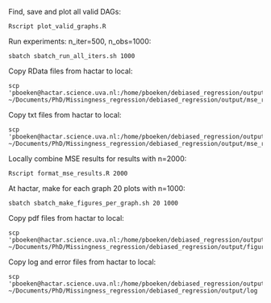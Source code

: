 
Find, save and plot all valid DAGs:
```
Rscript plot_valid_graphs.R
```

Run experiments: n_iter=500, n_obs=1000:
```
sbatch sbatch_run_all_iters.sh 1000
```

Copy RData files from hactar to local:
```
scp 'pboeken@hactar.science.uva.nl:/home/pboeken/debiased_regression/output/mse_results/*.RData' ~/Documents/PhD/Missingness_regression/debiased_regression/output/mse_results
```

Copy txt files from hactar to local:
```
scp 'pboeken@hactar.science.uva.nl:/home/pboeken/debiased_regression/output/mse_results/*.txt' ~/Documents/PhD/Missingness_regression/debiased_regression/output/mse_results
```

Locally combine MSE results for results with n=2000:
```
Rscript format_mse_results.R 2000
```

At hactar, make for each graph 20 plots with n=1000:
```
sbatch sbatch_make_figures_per_graph.sh 20 1000
```

Copy pdf files from hactar to local:
```
scp 'pboeken@hactar.science.uva.nl:/home/pboeken/debiased_regression/output/figures/*' ~/Documents/PhD/Missingness_regression/debiased_regression/output/figures
```

Copy log and error files from hactar to local:
```
scp 'pboeken@hactar.science.uva.nl:/home/pboeken/debiased_regression/output/log/*' ~/Documents/PhD/Missingness_regression/debiased_regression/output/log
```